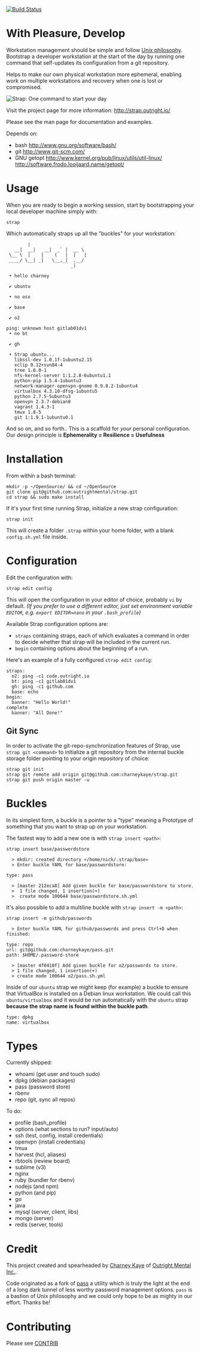 [![Build Status](https://travis-ci.org/outrightmental/strap.svg)](https://travis-ci.org/outrightmental/strap)

# With Pleasure, Develop

Workstation management should be simple and follow [Unix philosophy](http://en.wikipedia.org/wiki/Unix_philosophy). Bootstrap a developer workstation at the start of the day by running one command that self-updates its configuration from a git repository.

Helps to make our own physical workstation more ephemeral, enabling work on multiple workstations and recovery when one is lost or compromised.

![Strap: One command to start your day](http://static.outright.io/2015/07/strap-by-outright-mental-inc-demo-one-command-to-start-your-day.gif)

Visit the project page for more information: http://strap.outright.io/

Please see the man page for documentation and examples.

Depends on:
- bash
  http://www.gnu.org/software/bash/
- git
  http://www.git-scm.com/
- GNU getopt
  http://www.kernel.org/pub/linux/utils/util-linux/
  http://software.frodo.looijaard.name/getopt/

# Usage

When you are ready to begin a working session, start by bootstrapping your local developer machine simply with:

    strap

Which automatically straps up all the "buckles" for your workstation:   

            |
       __|  __|   __|  _` |  __ \
     \__ \  |    |    (   |  |   |
     ____/ \__| _|   \__,_|  .__/
                            _|
    
     • hello charney
    
     ✔ ubuntu
    
     • no osx
    
     ✔ base
    
     ✔ o2
    
    ping: unknown host gitlab01dv1
     • no bt
    
     ✔ gh
    
     • Strap ubuntu...
       libssl-dev 1.0.1f-1ubuntu2.15
       xclip 0.12+svn84-4
       tree 1.6.0-1
       nfs-kernel-server 1:1.2.8-6ubuntu1.1
       python-pip 1.5.4-1ubuntu3
       network-manager-openvpn-gnome 0.9.8.2-1ubuntu4
       virtualbox 4.3.10-dfsg-1ubuntu5
       python 2.7.5-5ubuntu3
       openvpn 2.3.7-debian0
       vagrant 1.4.3-1
       tmux 1.8-5
       git 1:1.9.1-1ubuntu0.1

And so on, and so forth.. This is a scaffold for *your* personal configuration. Our design principle is **Ephemerality = Resilience = Usefulness**

# Installation

From within a bash terminal:

    mkdir -p ~/OpenSource/ && cd ~/OpenSource
    git clone git@github.com:outrightmental/strap.git
    cd strap && sudo make install

If it's your first time running Strap, initialize a new strap configuration:

    strap init

This will create a folder `.strap` within your home folder, with a blank `config.sh.yml` file inside.

# Configuration

Edit the configuration with:
    
    strap edit config

This will open the configuration in your editor of choice, probably `vi` by default. *(If you prefer to use a different editor, just set environment variable `EDITOR`, e.g. `export EDITOR=nano` in your `.bash_profile`)*

Available Strap configuration options are:

+ `straps` containing straps, each of which evaluates a command in order to decide whether that strap will be included in the current run.
+ `begin` containing options about the beginning of a run.

Here's an example of a fully configured `strap edit config`:

    straps:
      o2: ping -c1 code.outright.io
      bt: ping -c1 gitlab01dv1
      gh: ping -c1 github.com
      base: echo
    begin:
      banner: "Hello World!"
    complete
      banner: "All Done!"

## Git Sync

In order to activate the git-repo-synchronization features of Strap, use `strap git <command>` to initialize a git repository from the internal buckle storage folder pointing to your origin repository of choice:

    strap git init
    strap git remote add origin git@github.com:charneykaye/strap.git
    strap git push origin master -u

# Buckles

In its simplest form, a buckle is a pointer to a "type" meaning a Prototype of something that you want to strap up on your workstation.

The fastest way to add a new one is with `strap insert <path>`:

    strap insert base/passwordstore
    
      > mkdir: created directory «/home/nick/.strap/base»
      > Enter buckle YAML for base/passwordstore:
    
    type: pass
    
      > [master 212eca8] Add given buckle for base/passwordstore to store.
      >  1 file changed, 1 insertion(+)
      >  create mode 100644 base/passwordstore.sh.yml

It's also possible to add a multiline buckle with `strap insert -m <path>`:

    strap insert -m github/passwords
    
      > Enter buckle YAML for github/passwords and press Ctrl+D when finished:
    
    type: repo
    url: git@github.com:charneykaye/pass.git
    path: $HOME/.password-store
    
      > [master 4f0410f] Add given buckle for o2/passwords to store.
      > 1 file changed, 1 insertion(+)
      > create mode 100644 o2/pass.sh.yml

Inside of our `ubuntu` strap we might keep (for example) a buckle to ensure that VirtualBox is installed on a Debian linux workstation. We could call this `ubuntu/virtualbox` and it would be run automatically with the `ubuntu` strap  **because the strap name is found within the buckle path**.

    type: dpkg
    name: virtualbox

# Types

Currently shipped:

+ whoami (get user and touch sudo)
+ dpkg (debian packages)
+ pass (password store)
+ rbenv
+ repo (git, sync all repos)

To do:

+ profile (bash_profile)
+ options (what sections to run? input/auto)
+ ssh (test, config, install credentials)
+ openvpn (install credentials)
+ tmux
+ harvest (hcl, aliases)
+ rbtools (review board)
+ sublime (v3)
+ nginx
+ ruby (bundler for rbenv)
+ nodejs (and npm)
+ python (and pip)
+ go
+ java
+ mysql (server, client, libs)
+ mongo (server)
+ redis (server, tools)

# Credit

This project created and spearheaded by [Charney Kaye](http://w.charney.io) of [Outright Mental Inc.](http://w.outright.io).

Code originated as a fork of [pass](http://passwordstore.org) a utility which is truly the light at the end of a long dark tunnel of less worthy password management options. `pass` is a bastion of Unix philosophy and we could only hope to be as mighty in our effort. Thanks be!

# Contributing

Please see [CONTRIB](CONTRIB.md)
